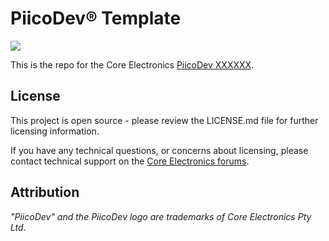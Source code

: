 <!-- TODO How to use this template
Follow these commented instructions to build the repo.
Delete the instructions as you go, to keep for a cleaner final file.
 -->

<!-- TODO update title to be descriptive. Eg.
PiicoDev® [Description] [Part#]
PiicoDev® Precision Temperature Sensor TMP117 -->
# PiicoDev® Template

<!-- TODO update link URL with CE SKU -->
<!-- TODO update link title -->
<!-- TODO put image in Documents directory. Piicodev image 1500x1000 resize to 30% -> 450x300 -->
![](Documents/showcase-render.png)

This is the repo for the Core Electronics [PiicoDev XXXXXX](https://core-electronics.com.au/catalog/product/view/sku/XXXXXX).

<!-- TODO populate below here from the tutorial -->

## License
This project is open source - please review the LICENSE.md file for further licensing information.

If you have any technical questions, or concerns about licensing, please contact technical support on the [Core Electronics forums](https://forum.core-electronics.com.au/).

## Attribution
<!-- TODO Confirm attribution eg
The hardware design of this module is influenced by the design from [Sparkfun](https://github.com/sparkfun/Qwiic_Capacitive_Touch_Slider_CAP1203).  -->

*\"PiicoDev\" and the PiicoDev logo are trademarks of Core Electronics Pty Ltd.*
